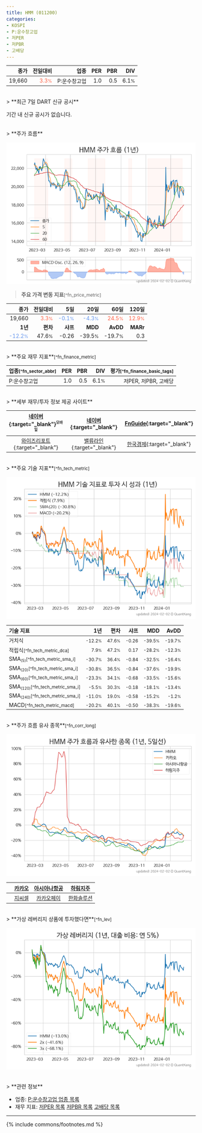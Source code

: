 ```yaml
---
title: HMM (011200)
categories:
- KOSPI
- P:운수창고업
- 저PER
- 저PBR
- 고배당
---
```

| **종가** | **전일대비** | **업종** | **PER** | **PBR** | **DIV** |
| -------: | -----------: | -------: | ------: | ------: | ------: |
| 19,660 | <span style="color: tomato">3.3<small>%</small></span> | P:운수창고업 | 1.0 | 0.5 | 6.1<small>%</small> |

<!-- more -->

<br>
> **최근 7일 DART 신규 공시**<a id="dart"></a>

기간 내 신규 공시가 없습니다.

<br>
> **주가 흐름**<a id="price"></a>

![011200](/stock/images/011200.png)

> **주요 가격 변동 지표**<small>[^fn_price_metric]</small>

| **종가** | **전일대비** | **5일** | **20일** | **60일** | **120일** |
| -------: | -----------: | ------: | -------: | -------: | --------: |
| 19,660 | <span style="color: tomato">3.3<small>%</small></span> | <span style="color: cornflowerblue">-0.1<small>%</small></span> | <span style="color: cornflowerblue">-4.3<small>%</small></span> | <span style="color: tomato">24.5<small>%</small></span> | <span style="color: tomato">12.9<small>%</small></span> |
| **1년** | **편차** | **샤프** | **MDD** | **AvDD** | **MARr** |
| <span style="color: cornflowerblue">-12.2<small>%</small></span> | 47.6<small>%</small> | -0.26 | -39.5<small>%</small> | -19.7<small>%</small> | 0.3 |

<br>
> **주요 재무 지표**<small>[^fn_finance_metric]</small>

| **업종**<small>[^fn_sector_abbr]</small> | **PER** | **PBR** | **DIV** | **평가**<small>[^fn_finance_basic_tags]</small> |
| :--------------------------------------- | ------: | ------: | ------: | ----------------------------------------------: |
| P:운수창고업 | 1.0 | 0.5 | 6.1<small>%</small> | 저PER, 저PBR, 고배당 |

<br>
> **세부 재무/투자 정보 제공 사이트**

| [네이버](https://m.stock.naver.com/domestic/stock/011200/finance/summary){:target="_blank"}<sup><small>모바일</small></sup> | [네이버](https://finance.naver.com/item/coinfo.naver?code=011200){:target="_blank"} | [FnGuide](https://comp.fnguide.com/SVO2/ASP/SVD_Invest.asp?gicode=A011200&MenuYn=Y){:target="_blank"} |
| :---: | :---: | :---: |
| [와이즈리포트](https://comp.wisereport.co.kr/company/c1040001.aspx?cmp_cd=011200){:target="_blank"} | [밸류라인](https://www.valueline.co.kr/finance/summary/011200){:target="_blank"} | [한국경제](https://markets.hankyung.com/stock/011200/financial-summary){:target="_blank"} |

<br>
> **주요 기술 지표**<small>[^fn_tech_metric]</small>


![011200](/stock/images/011200_tech.png)

| **기술 지표** | **1년** | **편차** | **샤프** | **MDD** | **AvDD** |
| :------------ | ------: | -----------: | -------: | ------: | -------: |
| 거치식 | <small>-12.2<small>%</small></small> | <small>47.6<small>%</small></small> | <small>-0.26</small> | <small>-39.5<small>%</small></small> | <small>-19.7<small>%</small></small> |
| 적립식<small>[^fn_tech_metric_dca]</small> | <small>7.9<small>%</small></small> | <small>47.2<small>%</small></small> | <small>0.17</small> | <small>-28.2<small>%</small></small> | <small>-12.3<small>%</small></small> |
| SMA<small><sub>(5)</sub></small><small>[^fn_tech_metric_sma_i]</small> | <small>-30.7<small>%</small></small> | <small>36.4<small>%</small></small> | <small>-0.84</small> | <small>-32.5<small>%</small></small> | <small>-16.4<small>%</small></small> |
| SMA<small><sub>(20)</sub></small><small>[^fn_tech_metric_sma_i]</small> | <small>-30.8<small>%</small></small> | <small>36.5<small>%</small></small> | <small>-0.84</small> | <small>-37.6<small>%</small></small> | <small>-19.9<small>%</small></small> |
| SMA<small><sub>(60)</sub></small><small>[^fn_tech_metric_sma_i]</small> | <small>-23.3<small>%</small></small> | <small>34.1<small>%</small></small> | <small>-0.68</small> | <small>-33.5<small>%</small></small> | <small>-15.6<small>%</small></small> |
| SMA<small><sub>(120)</sub></small><small>[^fn_tech_metric_sma_i]</small> | <small>-5.5<small>%</small></small> | <small>30.3<small>%</small></small> | <small>-0.18</small> | <small>-18.1<small>%</small></small> | <small>-13.4<small>%</small></small> |
| SMA<small><sub>(240)</sub></small><small>[^fn_tech_metric_sma_i]</small> | <small>-11.0<small>%</small></small> | <small>19.0<small>%</small></small> | <small>-0.58</small> | <small>-15.2<small>%</small></small> | <small>-1.2<small>%</small></small> |
| MACD<small>[^fn_tech_metric_macd]</small> | <small>-20.2<small>%</small></small> | <small>40.1<small>%</small></small> | <small>-0.50</small> | <small>-38.3<small>%</small></small> | <small>-19.6<small>%</small></small> |

<br>
> **주가 흐름 유사 종목**<a id="corr"></a><small>[^fn_corr_long]</small>

![011200](/stock/images/011200_corr.png)

|       | [카카오](/035720/) | [아시아나항공](/020560/) | [하림지주](/003380/) |
| :---: | :------------------------------------: | :------------------------------------: | :------------------------------------: |
|       | [지씨셀](/144510/) | [카카오페이](/377300/) | [한화솔루션](/009830/) |

<br>
> **가상 레버리지 상품에 투자했다면**<a id="2x"></a><small>[^fn_lev]</small>

![011200](/stock/images/011200_2x.png)

<br>
> **관련 정보**

- 업종: [P:운수창고업 업종 목록](/stats/sector/kospi_업종_운수창고업_종목/)
- 재무 지표: [저PER 목록](/fn/fn_low_per/) [저PBR 목록](/fn/fn_low_pbr/) [고배당 목록](/fn/fn_high_div/)

---
{% include commons/footnotes.md %}